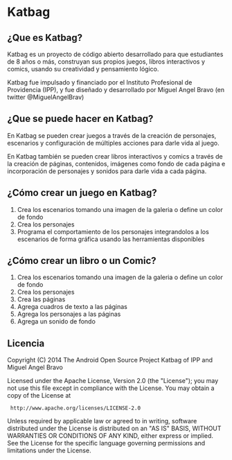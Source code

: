 # Katbag

## ¿Que es Katbag?
Katbag es un proyecto de código abierto desarrollado para que estudiantes de 8 años o más, construyan sus propios juegos, libros interactivos y comics, usando su creatividad y pensamiento lógico. 

Katbag fue impulsado y financiado por el Instituto Profesional de Providencia (IPP), y fue diseñado y desarrollado por Miguel Angel Bravo (en twitter @MiguelAngelBrav)

## ¿Que se puede hacer en Katbag?
En Katbag se pueden crear juegos a través de la creación de personajes, escenarios y configuración de múltiples acciones para darle vida al juego.

En Katbag también se pueden crear libros interactivos y comics a través de la creación de páginas, contenidos, imágenes como fondo de cada página e incorporación de personajes y sonidos para darle vida a cada página.

## ¿Cómo crear un juego en Katbag?
1. Crea los escenarios tomando una imagen de la galeria o define un color de fondo
2. Crea los personajes
3. Programa el comportamiento de los personajes integrandolos a los escenarios de forma gráfica usando las herramientas disponibles

## ¿Cómo crear un libro o un Comic?
1. Crea los escenarios tomando una imagen de la galeria o define un color de fondo
2. Crea los personajes
3. Crea las páginas
4. Agrega cuadros de texto a las páginas
5. Agrega los personajes a las páginas
5. Agrega un sonido de fondo

## Licencia
Copyright (C) 2014 The Android Open Source Project Katbag of IPP and Miguel Angel Bravo

Licensed under the Apache License, Version 2.0 (the "License");
you may not use this file except in compliance with the License.
You may obtain a copy of the License at
	
     http://www.apache.org/licenses/LICENSE-2.0

Unless required by applicable law or agreed to in writing, software
distributed under the License is distributed on an "AS IS" BASIS,
WITHOUT WARRANTIES OR CONDITIONS OF ANY KIND, either express or implied.
See the License for the specific language governing permissions and
limitations under the License.


